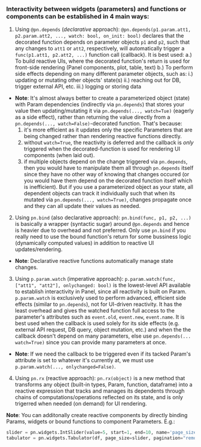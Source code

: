 ### Interactivity between widgets (parameters) and functions or components can be established in 4 main ways:
1. Using `@pn.depends` (*declarative* approach):
    `@pn.depends(p1.param.att1, p2.param.att2, ..., watch: bool, on_init: bool)` declares that the decorated function depends on parameter objects `p1` and `p2`,
    such that any changes to `att1` or `att2`, respectively, will automatically trigger a `func(p1.att1, p2.att2, ...)` function call (callback). It is best used:
        a.) To build reactive UIs, where the decorated function's return is used for front-side rendering (Panel components, plot, table, text)
        b.) To perform side effects depending on many different parameter objects, such as:
            i.) updating or mutating other objects' state(s)
            ii.) reaching out for DB, trigger external API, etc.
            iii.) logging or storing data
* **Note**: It's almost always better to create a parameterized object (state) with Param dependencies (indirectly via `pn.depends`) that stores your value then updating/mutating it via `pn.depends(..., watch=Tue)` (eagerly as a side effect), rather than returning the value directly from a `pn.depends(..., watch=False)`-decorated function. That's because:
  1. it's more efficient as it updates only the specific Parameters that are being changed rather than rendering reactive functions directly.
  2. without `watch=True`, the reactivity is deferred and the callback is *only* triggered when the decorated-function is used for rendering UI components (when laid out).
  3. if multiple objects depend on the change triggered via `pn.depends`, then you would have to manipulate them all through `pn.depends` itself since they have no other way of knowing that changes occured (or you would have them depend on the decorated function itself which is inefficient). But if you use a parameterized object as your state, all dependent objects can track it individually such that when its mutated via `pn.depends(..., watch=True)`, changes propagate once and they can all update their values as needed.

2. Using `pn.bind` (also declarative approach):
    `pn.bind(func, p1, p2, ...)` is basically a wrapper (syntactic sugar) around `@pn.depends` and hence is heavier due to overhead and not preferred.
    Only use `pn.bind` if you really need to use the bound function's return for some bussiness logic (dynamically computed values) in addition to reactive UI updates/rendering.

* **Note**: Declarative reactive functions automatically manage state changes.

3. Using `p.param.watch` (imperative approach):
    `p.param.watch(func, ["att1", "att2"], onlychanged: bool)` is the lowest-level API available to establish interactivity in Panel, since all reactivity is built on Param.
    `p.param.watch` is exclusively used to perform advanced, efficient side effects (similar to `pn.depends`), not for UI-driven reactivity. It has the least overhead and gives the watched function full access to the parameter's attributes such as `event.old`, `event.new`, `event.name`. It is best used when the callback is used solely for its side effects (e.g. external API request, DB query, object mutation, etc.) and when the the callback doesn't depend on many parameters, else use `pn.depends(... watch=True)` since you can provide many parameters at once.
* **Note**: If we need the callback to be triggered even if its tacked Param's attribute is set to whatever it's currently at, we must use `p.param.watch(..., onlychanged=False)`.

4. Using `pn.rx` (reactive approach):
  `pn.rx(object)` is a new method that transforms any object (built-in types, Param, function, dataframe) into a reactive expression that tracks and manages its dependents through chains of computations/operations reflected on its state, and is only trigerred when needed (on demand) for UI rendering.

**Note**: You can additonally create reactive components by directly binding Params, widgets or bound functions to component Parameters.
  E.g.:
  ```python
  slider = pn.widgets.IntSlider(value=5, start=1, end=10, name='page_size')
  tabulator = pn.widgets.Tabulator(df, page_size=slider, pagination="remote")  # directly bind the value of "slider" widget to "page_size" Parameter
  ```
